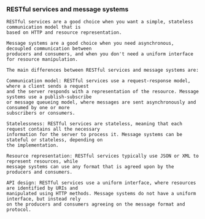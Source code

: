 ### RESTful services and message systems
    RESTful services are a good choice when you want a simple, stateless communication model that is 
    based on HTTP and resource representation. 
    
    Message systems are a good choice when you need asynchronous, decoupled communication between 
    producers and consumers, and when you don't need a uniform interface for resource manipulation.
    
    The main differences between RESTful services and message systems are:

    Communication model: RESTful services use a request-response model, where a client sends a request 
    and the server responds with a representation of the resource. Message systems use a publish-subscribe 
    or message queueing model, where messages are sent asynchronously and consumed by one or more 
    subscribers or consumers.

    Statelessness: RESTful services are stateless, meaning that each request contains all the necessary 
    information for the server to process it. Message systems can be stateful or stateless, depending on 
    the implementation.

    Resource representation: RESTful services typically use JSON or XML to represent resources, while 
    message systems can use any format that is agreed upon by the producers and consumers.

    API design: RESTful services use a uniform interface, where resources are identified by URIs and 
    manipulated using HTTP methods. Message systems do not have a uniform interface, but instead rely 
    on the producers and consumers agreeing on the message format and protocol.
